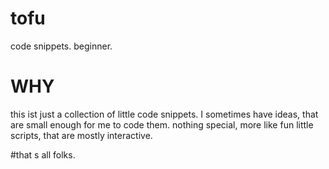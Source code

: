 # tofu
code snippets. beginner.

# WHY

this ist just a collection of little code snippets. I sometimes have ideas, that are small enough for me to code them.
nothing special, more like fun little scripts, that are mostly interactive.

#that s all folks.
